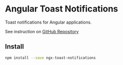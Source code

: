 # Angular Toast Notifications

Toast notifications for Angular applications.

See instruction on [GitHub Repository](https://github.com/tim-kuteev/ngx-toast-notifications)

## Install
```bash
npm install --save ngx-toast-notifications
```
